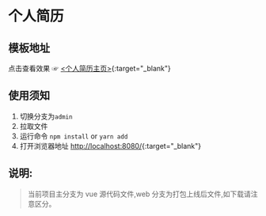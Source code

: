 # 个人简历

## 模板地址

点击查看效果 ☞ [<个人简历主页>](https://913563848.github.io/#/){:target="_blank"}

## 使用须知

1. 切换分支为`admin`
2. 拉取文件
3. 运行命令 `npm install` or `yarn add`
4. 打开浏览器地址 [http://localhost:8080/](http://localhost:8080/){:target="_blank"}

## 说明:

> 当前项目主分支为 vue 源代码文件,web 分支为打包上线后文件,如下载请注意区分。
